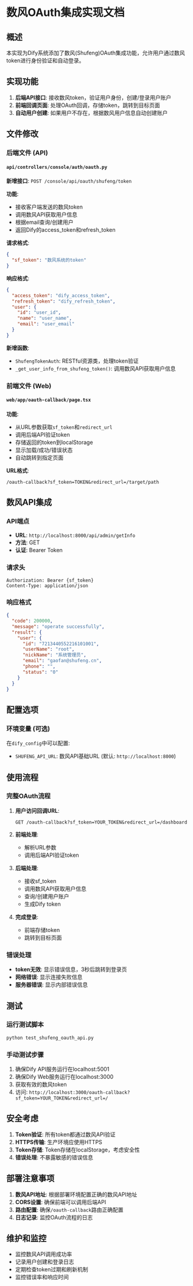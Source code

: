 # 数风OAuth集成实现文档

## 概述

本实现为Dify系统添加了数风(Shufeng)OAuth集成功能，允许用户通过数风token进行身份验证和自动登录。

## 实现功能

1. **后端API接口**: 接收数风token，验证用户身份，创建/登录用户账户
2. **前端回调页面**: 处理OAuth回调，存储token，跳转到目标页面
3. **自动用户创建**: 如果用户不存在，根据数风用户信息自动创建账户

## 文件修改

### 后端文件 (API)

#### `api/controllers/console/auth/oauth.py`

**新增接口**: `POST /console/api/oauth/shufeng/token`

**功能**:
- 接收客户端发送的数风token
- 调用数风API获取用户信息
- 根据email查询/创建用户
- 返回Dify的access_token和refresh_token

**请求格式**:
```json
{
  "sf_token": "数风系统的token"
}
```

**响应格式**:
```json
{
  "access_token": "dify_access_token",
  "refresh_token": "dify_refresh_token",
  "user": {
    "id": "user_id",
    "name": "user_name",
    "email": "user_email"
  }
}
```

**新增函数**:
- `ShufengTokenAuth`: RESTful资源类，处理token验证
- `_get_user_info_from_shufeng_token()`: 调用数风API获取用户信息

### 前端文件 (Web)

#### `web/app/oauth-callback/page.tsx`

**功能**:
- 从URL参数获取`sf_token`和`redirect_url`
- 调用后端API验证token
- 存储返回的token到localStorage
- 显示加载/成功/错误状态
- 自动跳转到指定页面

**URL格式**:
```
/oauth-callback?sf_token=TOKEN&redirect_url=/target/path
```

## 数风API集成

### API端点
- **URL**: `http://localhost:8000/api/admin/getInfo`
- **方法**: GET
- **认证**: Bearer Token

### 请求头
```
Authorization: Bearer {sf_token}
Content-Type: application/json
```

### 响应格式
```json
{
  "code": 200000,
  "message": "operate successfully",
  "result": {
    "user": {
      "id": "7213440552216101001",
      "userName": "root",
      "nickName": "系统管理员",
      "email": "gaofan@shufeng.cn",
      "phone": "",
      "status": "0"
    }
  }
}
```

## 配置选项

### 环境变量 (可选)

在`dify_config`中可以配置:
- `SHUFENG_API_URL`: 数风API基础URL (默认: `http://localhost:8000`)

## 使用流程

### 完整OAuth流程

1. **用户访问回调URL**:
   ```
   GET /oauth-callback?sf_token=YOUR_TOKEN&redirect_url=/dashboard
   ```

2. **前端处理**:
   - 解析URL参数
   - 调用后端API验证token

3. **后端处理**:
   - 接收sf_token
   - 调用数风API获取用户信息
   - 查询/创建用户账户
   - 生成Dify token

4. **完成登录**:
   - 前端存储token
   - 跳转到目标页面

### 错误处理

- **token无效**: 显示错误信息，3秒后跳转到登录页
- **网络错误**: 显示连接失败信息
- **服务器错误**: 显示内部错误信息

## 测试

### 运行测试脚本
```bash
python test_shufeng_oauth_api.py
```

### 手动测试步骤

1. 确保Dify API服务运行在localhost:5001
2. 确保Dify Web服务运行在localhost:3000
3. 获取有效的数风token
4. 访问: `http://localhost:3000/oauth-callback?sf_token=YOUR_TOKEN&redirect_url=/`

## 安全考虑

1. **Token验证**: 所有token都通过数风API验证
2. **HTTPS传输**: 生产环境应使用HTTPS
3. **Token存储**: Token存储在localStorage，考虑安全性
4. **错误处理**: 不暴露敏感的错误信息

## 部署注意事项

1. **数风API地址**: 根据部署环境配置正确的数风API地址
2. **CORS设置**: 确保前端可以调用后端API
3. **路由配置**: 确保`/oauth-callback`路由正确配置
4. **日志记录**: 监控OAuth流程的日志

## 维护和监控

- 监控数风API调用成功率
- 记录用户创建和登录日志
- 定期检查token过期和刷新机制
- 监控错误率和响应时间